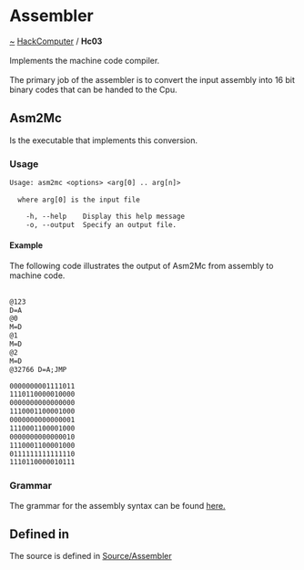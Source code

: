 <a id="assembler"></a>
<h1>Assembler</h1>
<a id="a01582"></a>
<a href="https://github.com/CharlesCarley/HackComputer#~">~</a>
<a href="index.md#index">HackComputer</a>
<span class="inline-text">/</span>
<span class="bold-text"><b>Hc03</b></span>
<br/>
<br/>
<span class="inline-text">Implements the machine code compiler.</span>
<br/>
<br/>
<span class="inline-text">
The primary job of the assembler is to convert the input assembly into 16 bit binary codes that can be handed to the Cpu.</span>
<a id="asm2mc"></a>
<h2>Asm2Mc</h2>
<span class="inline-text">Is the executable that implements this conversion.</span>
<a id="usage"></a>
<h3>Usage</h3>

```txt
Usage: asm2mc <options> <arg[0] .. arg[n]>
  
  where arg[0] is the input file

    -h, --help    Display this help message
    -o, --output  Specify an output file.
```
<a id="example"></a>
<h4>Example</h4>
<span class="inline-text">The following code illustrates the output of Asm2Mc from assembly to machine code. </span>
<br/>
<br/>

```txt
@123
D=A
@0
M=D
@1
M=D
@2
M=D
@32766 D=A;JMP
```

```txt
0000000001111011
1110110000010000
0000000000000000
1110001100001000
0000000000000001
1110001100001000
0000000000000010
1110001100001000
0111111111111110
1110110000010111
```
<a id="grammar"></a>
<h3>Grammar</h3>
<span class="inline-text">The grammar for the assembly syntax can be found </span>
<a href="../../Source/Assembler/ASM.grm#here.">here.</a>
<a id="a01582_1hc03defined"></a>
<a id="defined-in"></a>
<h2>Defined in</h2>
<span class="inline-text">The source is defined in </span>
<a href="../../Source/Assembler#source-assembler">Source/Assembler</a>
<br/>
</div>
</div>
</body>
</html>
